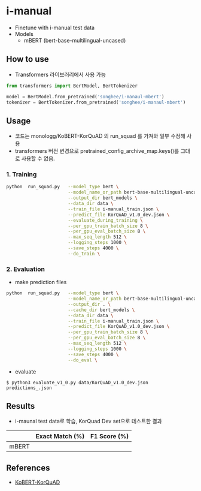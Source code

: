 # i-manual
- Finetune with i-manual test data
- Models
  - mBERT (bert-base-multilingual-uncased)

## How to use
- Transformers 라이브러리에서 사용 가능
```python
from transformers import BertModel, BertTokenizer

model = BertModel.from_pretrained('songhee/i-manaul-mbert')
tokenizer = BertTokenizer.from_pretrained('songhee/i-manaul-mbert')
```

## Usage

- 코드는 monologg/KoBERT-KorQuAD 의 run_squad 를 가져와 일부 수정해 사용
- transformers 버전 변경으로 pretrained_config_archive_map.keys()를 그대로 사용할 수 없음.

### 1. Training

```bash
python  run_squad.py   --model_type bert \
                       --model_name_or_path bert-base-multilingual-uncased \
                       --output_dir bert_models \
                       --data_dir data \
                       --train_file i-manual_train.json \
                       --predict_file KorQuAD_v1.0_dev.json \
                       --evaluate_during_training \
                       --per_gpu_train_batch_size 8 \
                       --per_gpu_eval_batch_size 8 \
                       --max_seq_length 512 \
                       --logging_steps 1000 \
                       --save_steps 4000 \
                       --do_train \
```


### 2. Evaluation
- make prediction files
```bash
python  run_squad.py   --model_type bert \
                       --model_name_or_path bert-base-multilingual-uncased \
                       --output_dir . \
                       --cache_dir bert_models \
                       --data_dir data \
                       --train_file i-manual_train.json \
                       --predict_file KorQuAD_v1.0_dev.json \
                       --per_gpu_train_batch_size 8 \
                       --per_gpu_eval_batch_size 8 \
                       --max_seq_length 512 \
                       --logging_steps 1000 \
                       --save_steps 4000 \
                       --do_eval \
```

- evaluate
```console
$ python3 evaluate_v1_0.py data/KorQuAD_v1.0_dev.json predictions_.json
```

## Results

- i-maunal test data로 학습, KorQuad Dev set으로 테스트한 결과


|                         | Exact Match (%) | F1 Score (%) |
| ----------------------- | --------------- | ------------ |
| mBERT                   |                 |              |

## References

- [KoBERT-KorQuAD](https://github.com/monologg/KoBERT-KorQuAD)
